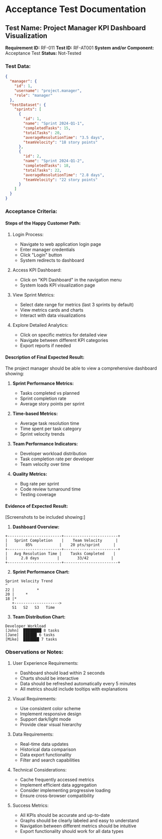 # Acceptance Test Documentation

## Test Name: Project Manager KPI Dashboard Visualization

**Requirement ID:** RF-011
**Test ID:** RF-AT001
**System and/or Component:** Acceptance Test
**Status:** Not-Tested

### Test Data:

```json
{
  "manager": {
    "id": 1,
    "username": "project.manager",
    "role": "manager"
  },
  "testDataset": {
    "sprints": [
      {
        "id": 1,
        "name": "Sprint 2024-Q1-1",
        "completedTasks": 15,
        "totalTasks": 20,
        "averageResolutionTime": "3.5 days",
        "teamVelocity": "18 story points"
      },
      {
        "id": 2,
        "name": "Sprint 2024-Q1-2",
        "completedTasks": 18,
        "totalTasks": 22,
        "averageResolutionTime": "2.8 days",
        "teamVelocity": "22 story points"
      }
    ]
  }
}
```

### Acceptance Criteria:

#### Steps of the Happy Customer Path:

1. Login Process:

   - Navigate to web application login page
   - Enter manager credentials
   - Click "Login" button
   - System redirects to dashboard

2. Access KPI Dashboard:

   - Click on "KPI Dashboard" in the navigation menu
   - System loads KPI visualization page

3. View Sprint Metrics:

   - Select date range for metrics (last 3 sprints by default)
   - View metrics cards and charts
   - Interact with data visualizations

4. Explore Detailed Analytics:
   - Click on specific metrics for detailed view
   - Navigate between different KPI categories
   - Export reports if needed

#### Description of Final Expected Result:

The project manager should be able to view a comprehensive dashboard showing:

1. **Sprint Performance Metrics:**

   - Tasks completed vs planned
   - Sprint completion rate
   - Average story points per sprint

2. **Time-based Metrics:**

   - Average task resolution time
   - Time spent per task category
   - Sprint velocity trends

3. **Team Performance Indicators:**

   - Developer workload distribution
   - Task completion rate per developer
   - Team velocity over time

4. **Quality Metrics:**
   - Bug rate per sprint
   - Code review turnaround time
   - Testing coverage

#### Evidence of Expected Result:

[Screenshots to be included showing:]

1. **Dashboard Overview:**

```ascii
+------------------------+------------------------+
|   Sprint Completion    |    Team Velocity      |
|        85%            |    20 pts/sprint      |
+------------------------+------------------------+
|   Avg Resolution Time |    Tasks Completed    |
|      2.8 days        |        33/42          |
+------------------------+------------------------+
```

2. **Sprint Performance Chart:**

```ascii
Sprint Velocity Trend
^
22 |          *
20 |     *
18 |*
   +-------------------->
   S1   S2   S3   Time
```

3. **Team Distribution Chart:**

```ascii
Developer Workload
[John]  ████████ 8 tasks
[Jane]  ██████ 6 tasks
[Mike]  ███████ 7 tasks
```

### Observations or Notes:

1. User Experience Requirements:

   - Dashboard should load within 2 seconds
   - Charts should be interactive
   - Data should be refreshed automatically every 5 minutes
   - All metrics should include tooltips with explanations

2. Visual Requirements:

   - Use consistent color scheme
   - Implement responsive design
   - Support dark/light mode
   - Provide clear visual hierarchy

3. Data Requirements:

   - Real-time data updates
   - Historical data comparison
   - Data export functionality
   - Filter and search capabilities

4. Technical Considerations:

   - Cache frequently accessed metrics
   - Implement efficient data aggregation
   - Consider implementing progressive loading
   - Ensure cross-browser compatibility

5. Success Metrics:
   - All KPIs should be accurate and up-to-date
   - Graphs should be clearly labeled and easy to understand
   - Navigation between different metrics should be intuitive
   - Export functionality should work for all data types
